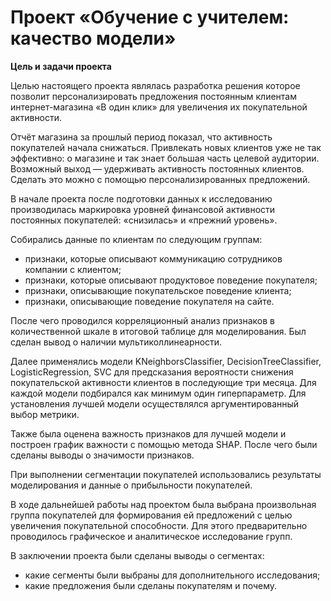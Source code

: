 # Проект «Обучение с учителем: качество модели»

**Цель и задачи проекта**

Целью настоящего проекта являлась разработка решения которое позволит персонализировать предложения постоянным клиентам интернет-магазина «В один клик» для увеличения их покупательной активности.
   
   Отчёт магазина за прошлый период показал, что активность покупателей начала снижаться. Привлекать новых клиентов уже не так эффективно: о магазине и так знает большая часть целевой аудитории. Возможный выход — удерживать активность постоянных клиентов. Сделать это можно с помощью персонализированных предложений.

   В начале проекта после подготовки данных к исследованию производилась маркировка уровней финансовой активности постоянных покупателей: «снизилась» и «прежний уровень».

   Собирались данные по клиентам по следующим группам: 
   * признаки, которые описывают коммуникацию сотрудников компании с клиентом;
   * признаки, которые описывают продуктовое поведение покупателя;	
   * признаки, описывающие покупательское поведение клиента;
   * признаки, описывающие поведение покупателя на сайте. 

   После чего проводился корреляционный анализ признаков в количественной шкале в итоговой таблице для моделирования. Был  сделан вывод о наличии мультиколлинеарности.

   Далее применялись модели KNeighborsClassifier, DecisionTreeClassifier, LogisticRegression, SVC для предсказания вероятности снижения покупательской активности клиентов в последующие три месяца. Для каждой модели подбирался как минимум один гиперпараметр. Для установления лучшей модели осуществлялся аргументированный выбор метрики.
   
   Также была оценена важность признаков для лучшей модели и построен график важности с помощью метода SHAP. После чего были сделаны выводы о значимости признаков.
   
   При выполнении сегментации покупателей использовались результаты моделирования и данные о прибыльности покупателей.
   
   В ходе дальнейшей работы над проектом была выбрана произвольная группа покупателей для формирования ей предложений с целью увеличения покупательной способности. Для этого предварительно проводилось графическое и аналитическое исследование групп.
   
   В заключении проекта были сделаны выводы о сегментах:
   * какие сегменты были выбраны для дополнительного исследования;
   * какие предложения были сделаны покупателям и почему.
